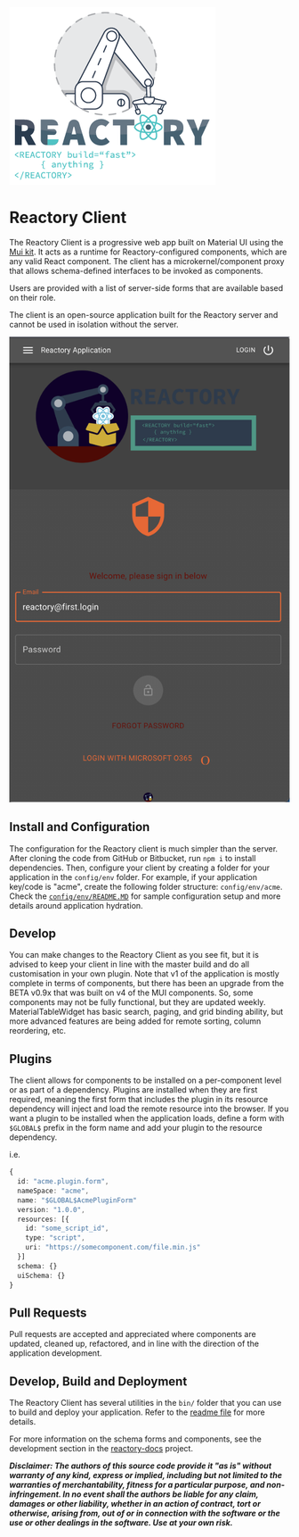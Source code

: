 ![Build Anything Fast](/branding/reactory-logo.png)
# Reactory Client

The Reactory Client is a progressive web app built on Material UI using the [Mui kit](https://mui.com). It acts as a runtime for Reactory-configured components, which are any valid React component. The client has a microkernel/component proxy that allows schema-defined interfaces to be invoked as components.

Users are provided with a list of server-side forms that are available based on their role. 

The client is an open-source application built for the Reactory server and cannot be used in isolation without the server.

![Reactory Client](/branding/default-client-login.png)

## Install and Configuration

The configuration for the Reactory client is much simpler than the server. After cloning the code from GitHub or Bitbucket, run `npm i` to install dependencies. Then, configure your client by creating a folder for your application in the `config/env` folder. For example, if your application key/code is "acme", create the following folder structure: `config/env/acme`. Check the [`config/env/README.MD`](config/env/README.MD) for sample configuration setup and more details around application hydration.

## Develop

You can make changes to the Reactory Client as you see fit, but it is advised to keep your client in line with the master build and do all customisation in your own plugin. Note that v1 of the application is mostly complete in terms of components, but there has been an upgrade from the BETA v0.9x that was built on v4 of the MUI components. So, some components may not be fully functional, but they are updated weekly. MaterialTableWidget has basic search, paging, and grid binding ability, but more advanced features are being added for remote sorting, column reordering, etc.

## Plugins

The client allows for components to be installed on a per-component level or as part of a dependency. Plugins are installed when they are first required, meaning the first form that includes the plugin in its resource dependency will inject and load the remote resource into the browser. If you want a plugin to be installed when the application loads, define a form with `$GLOBAL$` prefix in the form name and add your plugin to the resource dependency. 

i.e. 

```typescript
{
  id: "acme.plugin.form",
  nameSpace: "acme",
  name: "$GLOBAL$AcmePluginForm"
  version: "1.0.0",
  resources: [{
    id: "some_script_id",
    type: "script",
    uri: "https://somecomponent.com/file.min.js"
  }]
  schema: {}
  uiSchema: {}
}
```

## Pull Requests

Pull requests are accepted and appreciated where components are updated, cleaned up, refactored, and in line with the direction of the application development.

## Develop, Build and Deployment

The Reactory Client has several utilities in the `bin/` folder that you can use to build and deploy your application. Refer to the [readme file](bin/README.MD) for more details.

For more information on the schema forms and components, see the development section in the [reactory-docs](https://github.com/reactorynet/reactory-docs) project.



***Disclaimer: The authors of this source code provide it "as is" without warranty of any kind, express or implied, including but not limited to the warranties of merchantability, fitness for a particular purpose, and non-infringement. In no event shall the authors be liable for any claim, damages or other liability, whether in an action of contract, tort or otherwise, arising from, out of or in connection with the software or the use or other dealings in the software. Use at your own risk.***